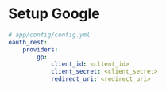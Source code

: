 Setup Google
========================

```yaml
# app/config/config.yml
oauth_rest:
    providers:
        gp:
            client_id: <client_id>
            client_secret: <client_secret>
            redirect_uri: <redirect_uri>
```
